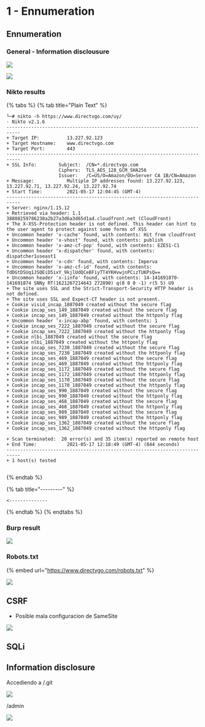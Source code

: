 # 1 - Ennumeration

## Ennumeration

### General - Information disclousure

![](../../.gitbook/assets/imagen%20%28733%29.png)

![](../../.gitbook/assets/imagen%20%28731%29.png)

### Nikto results

{% tabs %}
{% tab title="Plain Text" %}
```text
└─# nikto -h https://www.directvgo.com/uy/
- Nikto v2.1.6
---------------------------------------------------------------------------
+ Target IP:          13.227.92.123
+ Target Hostname:    www.directvgo.com
+ Target Port:        443
---------------------------------------------------------------------------
+ SSL Info:        Subject:  /CN=*.directvgo.com
                   Ciphers:  TLS_AES_128_GCM_SHA256
                   Issuer:   /C=US/O=Amazon/OU=Server CA 1B/CN=Amazon
+ Message:            Multiple IP addresses found: 13.227.92.123, 13.227.92.71, 13.227.92.24, 13.227.92.74
+ Start Time:         2021-05-17 12:04:45 (GMT-4)
---------------------------------------------------------------------------
+ Server: nginx/1.15.12
+ Retrieved via header: 1.1 38808259786238a2b27a3d6a3d65d1ad.cloudfront.net (CloudFront)
+ The X-XSS-Protection header is not defined. This header can hint to the user agent to protect against some forms of XSS
+ Uncommon header 'x-cache' found, with contents: Hit from cloudfront
+ Uncommon header 'x-vhost' found, with contents: publish
+ Uncommon header 'x-amz-cf-pop' found, with contents: EZE51-C1
+ Uncommon header 'x-dispatcher' found, with contents: dispatcher1useast1
+ Uncommon header 'x-cdn' found, with contents: Imperva
+ Uncommon header 'x-amz-cf-id' found, with contents: TdDGtDSUq1JSQEiD5ixY_9kjlUdQCeBFiyTT4YKHvwjnPCizTUKPsQ==
+ Uncommon header 'x-iinfo' found, with contents: 14-141691870-141691874 SNNy RT(1621267214643 272890) q(0 0 0 -1) r(5 5) U9
+ The site uses SSL and the Strict-Transport-Security HTTP header is not defined.
+ The site uses SSL and Expect-CT header is not present.
+ Cookie visid_incap_1887049 created without the secure flag
+ Cookie incap_ses_149_1887049 created without the secure flag
+ Cookie incap_ses_149_1887049 created without the httponly flag
+ Uncommon header 'x-incap-abp' found, with contents: 1
+ Cookie incap_ses_7222_1887049 created without the secure flag
+ Cookie incap_ses_7222_1887049 created without the httponly flag
+ Cookie nlbi_1887049 created without the secure flag
+ Cookie nlbi_1887049 created without the httponly flag
+ Cookie incap_ses_7230_1887049 created without the secure flag
+ Cookie incap_ses_7230_1887049 created without the httponly flag
+ Cookie incap_ses_469_1887049 created without the secure flag
+ Cookie incap_ses_469_1887049 created without the httponly flag
+ Cookie incap_ses_1172_1887049 created without the secure flag
+ Cookie incap_ses_1172_1887049 created without the httponly flag
+ Cookie incap_ses_1170_1887049 created without the secure flag
+ Cookie incap_ses_1170_1887049 created without the httponly flag
+ Cookie incap_ses_990_1887049 created without the secure flag
+ Cookie incap_ses_990_1887049 created without the httponly flag
+ Cookie incap_ses_468_1887049 created without the secure flag
+ Cookie incap_ses_468_1887049 created without the httponly flag
+ Cookie incap_ses_989_1887049 created without the secure flag
+ Cookie incap_ses_989_1887049 created without the httponly flag
+ Cookie incap_ses_1362_1887049 created without the secure flag
+ Cookie incap_ses_1362_1887049 created without the httponly flag

+ Scan terminated:  20 error(s) and 35 item(s) reported on remote host
+ End Time:           2021-05-17 12:18:49 (GMT-4) (844 seconds)
---------------------------------------------------------------------------
+ 1 host(s) tested
                            
```
{% endtab %}

{% tab title="---------" %}
```
<--------------
```
{% endtab %}
{% endtabs %}

### Burp result

![](../../.gitbook/assets/imagen%20%28739%29.png)

### Robots.txt

{% embed url="https://www.directvgo.com/robots.txt" %}

![](../../.gitbook/assets/imagen%20%28742%29.png)

## CSRF

* Posible mala configuracion de SameSite

![](../../.gitbook/assets/imagen%20%28735%29.png)

## SQLi

## Information disclosure

Accediendo a /.git

![](../../.gitbook/assets/imagen%20%28741%29.png)

/admin 

![](../../.gitbook/assets/imagen%20%28740%29.png)

